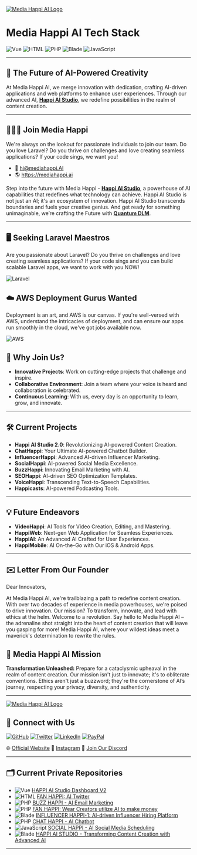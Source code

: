 [![Media Happi AI Logo](https://mediahappi.ai/wp-content/uploads/2023/05/online-logo-creator-for-electronics-companies-with-circuit-board-clipart-2176b-16-copy-3.png)](https://mediahappi.ai)

# Media Happi AI Tech Stack

![Vue](https://img.shields.io/badge/-Vue-4FC08D?style=flat-square&logo=Vue.js&logoColor=white)
![HTML](https://img.shields.io/badge/-HTML-E34F26?style=flat-square&logo=html5&logoColor=white)
![PHP](https://img.shields.io/badge/-PHP-777BB4?style=flat-square&logo=php&logoColor=white)
![Blade](https://img.shields.io/badge/-Blade-FF2D20?style=flat-square&logo=laravel&logoColor=white)
![JavaScript](https://img.shields.io/badge/-JavaScript-F7DF1E?style=flat-square&logo=javascript&logoColor=black)

---

## :rocket: **The Future of AI-Powered Creativity** 

At Media Happi AI, we merge innovation with dedication, crafting AI-driven applications and web platforms to enhance user experiences. Through our advanced AI, <a href="https://mediahappi.ai"><b>Happi AI Studio</b></a>, we redefine possibilities in the realm of content creation.

---
## :people_holding_hands: Join Media Happi

We're always on the lookout for passionate individuals to join our team. Do you love Laravel? Do you thrive on challenges and love creating seamless applications? If your code sings, we want you!

- :email: hi@mediahappi.AI
- :earth_americas: https://mediahappi.ai

Step into the future with Media Happi - <a href="https://mediahappi.ai"><b>Happi AI Studio</b></a>, a powerhouse of AI capabilities that redefines what technology can achieve. Happi AI Studio is not just an AI; it's an ecosystem of innovation. Happi AI Studio transcends boundaries and fuels your creative genius. And get ready for something unimaginable, we’re crafting the Future with <a href="https://www.QuantumDLM.com"><b>Quantum DLM</b></a>.

---

## 🖥️ Seeking Laravel Maestros
Are you passionate about Laravel? Do you thrive on challenges and love creating seamless applications? If your code sings and you can build scalable Laravel apps, we want to work with you NOW!

![Laravel](https://img.shields.io/badge/Laravel-%FF2D20.svg?&style=for-the-badge&logo=Laravel&logoColor=white)

## ☁️ AWS Deployment Gurus Wanted
Deployment is an art, and AWS is our canvas. If you're well-versed with AWS, understand the intricacies of deployment, and can ensure our apps run smoothly in the cloud, we've got jobs available now.

![AWS](https://img.shields.io/badge/Amazon%20AWS-FF9900?style=for-the-badge&logo=amazon-aws&logoColor=white)

## 🌟 Why Join Us?
- **Innovative Projects**: Work on cutting-edge projects that challenge and inspire.
- **Collaborative Environment**: Join a team where your voice is heard and collaboration is celebrated.
- **Continuous Learning**: With us, every day is an opportunity to learn, grow, and innovate.

---

## :hammer_and_wrench: **Current Projects** 

- **Happi AI Studio 2.0**: Revolutionizing AI-powered Content Creation.
- **ChatHappi**: Your Ultimate AI-powered Chatbot Builder.
- **InfluencerHappi**: Advanced AI-driven Influencer Marketing.
- **SocialHappi**: AI-powered Social Media Excellence.
- **BuzzHappi**: Innovating Email Marketing with AI.
- **SEOHappi**: AI-driven SEO Optimization Templates.
- **VoiceHappi**: Transcending Text-to-Speech Capabilities.
- **Happicasts**: AI-powered Podcasting Tools.

---

## 💡 **Future Endeavors** 

- **VideoHappi**: AI Tools for Video Creation, Editing, and Mastering.
- **HappiWeb**: Next-gen Web Application for Seamless Experiences.
- **HappiAI**: An Advanced AI Crafted for User Experiences.
- **HappiMobile**: AI On-the-Go with Our iOS & Android Apps.

---

## ✉️ **Letter From Our Founder** 

Dear Innovators,

At Media Happi AI, we're trailblazing a path to redefine content creation. With over two decades of experience in media powerhouses, we're poised to drive innovation. Our mission? To transform, innovate, and lead with ethics at the helm. Welcome to a revolution. Say hello to Media Happi AI – the adrenaline shot straight into the heart of content creation that will leave you gasping for more! Media Happi AI, where your wildest ideas meet a maverick's determination to rewrite the rules. 


## 📣 Media Happi AI Mission
<b>Transformation Unleashed:</b> Prepare for a cataclysmic upheaval in the realm of content creation. Our mission isn't just to innovate; it's to obliterate conventions. Ethics aren't just a buzzword; they're the cornerstone of AI’s journey, respecting your privacy, diversity, and authenticity.


---
[![Media Happi AI Logo](https://mediahappi.ai/wp-content/uploads/2023/05/online-logo-creator-for-electronics-companies-with-circuit-board-clipart-2176b-16-copy-3.png)](https://mediahappi.ai)

## 📲 **Connect with Us** 
<p align="left">
  <a href="https://github.com/MEDIA-HAPPI-AI"><img src="https://img.shields.io/badge/GitHub-100000?style=for-the-badge&logo=github&logoColor=white" alt="GitHub"></a>
  <a href="https://twitter.com/mediahappi"><img src="https://img.shields.io/badge/Twitter-1DA1F2?style=for-the-badge&logo=twitter&logoColor=white" alt="Twitter"></a>
  <a href="https://www.linkedin.com/company/mediahappi"><img src="https://img.shields.io/badge/LinkedIn-0077B5?style=for-the-badge&logo=linkedin&logoColor=white" alt="LinkedIn"></a>
  <a href="https://www.paypal.com/paypalme/mediahappi"><img src="https://img.shields.io/badge/PayPal-00457C?style=for-the-badge&logo=paypal&logoColor=white" alt="PayPal"></a>
</p>

🌐 [Official Website](https://mediahappi.ai)
📸 [Instagram](https://instagram.com/media_happi)
💌 [Join Our Discord](https://discord.gg/As8BxpGR)

---



## 🗂️ Current Private Repositories
- ![Vue](https://img.shields.io/badge/-Vue-4FC08D?style=flat-square&logo=Vue.js&logoColor=white) [HAPPI AI Studio Dashboard V2](https://github.com/MEDIA-HAPPI-AI/app-8-Dashboard)
- ![HTML](https://img.shields.io/badge/-HTML-E34F26?style=flat-square&logo=html5&logoColor=white) [FAN HAPPI: AI Twitter](https://github.com/MEDIA-HAPPI-AI/app-7-tweet)
- ![PHP](https://img.shields.io/badge/-PHP-777BB4?style=flat-square&logo=php&logoColor=white) [BUZZ HAPPI - AI Email Marketing](https://github.com/MEDIA-HAPPI-AI/app-4-buzz)
- ![PHP](https://img.shields.io/badge/-PHP-777BB4?style=flat-square&logo=php&logoColor=white) [FAN HAPPI: Wear Creators utilize AI to make money](https://github.com/MEDIA-HAPPI-AI/app-6-fan)
- ![Blade](https://img.shields.io/badge/-Blade-FF2D20?style=flat-square&logo=laravel&logoColor=white) [INFLUENCER HAPPI-1: AI-driven Influencer Hiring Platform](https://github.com/MEDIA-HAPPI-AI/app-5-influencer)
- ![PHP](https://img.shields.io/badge/-PHP-777BB4?style=flat-square&logo=php&logoColor=white) [CHAT HAPPI - AI Chatbot](https://github.com/MEDIA-HAPPI-AI/app-3-chat)
- ![JavaScript](https://img.shields.io/badge/-JavaScript-F7DF1E?style=flat-square&logo=javascript&logoColor=black) [SOCIAL HAPPI - AI Social Media Scheduling](https://github.com/MEDIA-HAPPI-AI/app-2-social)
- ![Blade](https://img.shields.io/badge/-Blade-FF2D20?style=flat-square&logo=laravel&logoColor=white) [HAPPI AI STUDIO - Transforming Content Creation with Advanced AI](https://github.com/MEDIA-HAPPI-AI/app-1-studio)


---

